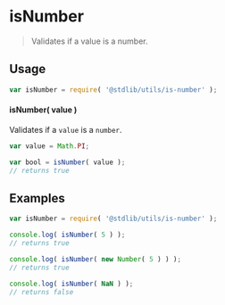 isNumber
===

> Validates if a value is a number.

<!-- <usage> -->
## Usage

``` javascript
var isNumber = require( '@stdlib/utils/is-number' );
```

#### isNumber( value )

Validates if a `value` is a `number`.

``` javascript
var value = Math.PI;

var bool = isNumber( value );
// returns true
```
<!-- </usage> -->


<!-- <examples> -->
## Examples

``` javascript
var isNumber = require( '@stdlib/utils/is-number' );

console.log( isNumber( 5 ) );
// returns true

console.log( isNumber( new Number( 5 ) ) );
// returns true

console.log( isNumber( NaN ) );
// returns false
```
<!-- </examples> -->

<!-- <links> -->
<!-- </links> -->

